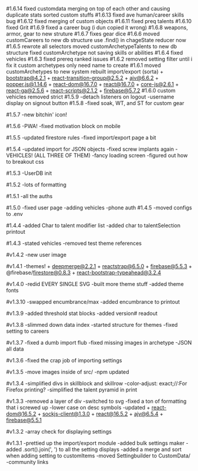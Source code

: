 #1.6.14
    fixed customdata merging on top of each other and causing duplicate stats
    sorted custom stuffs
#1.6.13
    fixed ave human/career skills bug 
#1.6.12
    fixed merging of custom objects
#1.6.11
    fixed preq talents
#1.6.10
    fixed Grit
#1.6.9
    fixed a career bug (i dun copied it wrong)
#1.6.8
    weapons, armor, gear to new struture
#1.6.7
    fixes gear dice
#1.6.6
    moved customCareers to new db structure
    use .find() in chageState reducer now
#1.6.5
    rewrote all selectors
    moved customArchetypeTalents to new db structure
    fixed customArchetype not saving skills or abilities
#1.6.4
    fixed vehicles
#1.6.3
    fixed prereq ranked issues
#1.6.2
    removed setting filter until i fix it
    custom archetypes only need name to create
#1.6.1
    moved customArchetypes to new system
    rebuilt import/export (sorta)
    + bootstrap@4.2.1
    + react-transition-group@2.5.2
    + ajv@6.6.2
    + popper.js@1.14.6
    + react-dom@16.7.0
    + react@16.7.0
    + core-js@2.6.1
    + react-ga@2.5.6
    + react-scripts@2.1.2
    + firebase@5.7.2
#1.6.0
    custom vehicles
    removed strict
#1.5.9
    -detach listeners on logout
    -username display on signout button
#1.5.8
    -fixed soak, WT, and ST for custom gear

#1.5.7
    -new bitchin' icon!

#1.5.6
    -PWA!
    -fixed motivation block on mobile

#1.5.5
    -updated firestore rules
    -fixed import/export page a bit

#1.5.4
    -updated import for JSON objects
    -fixed screw implants again
    -VEHICLES!  (ALL THREE OF THEM)
    -fancy loading screen
    -figured out how to breakout css

#1.5.3
    -UserDB init

#1.5.2
    -lots of formatting

#1.5.1
    -all the auths

#1.5.0
    -fixed user page
     -adding vehicles
     -phone auth
#1.4.5
    -moved configs to .env

#1.4.4
    -added Char to talent modifier list
    -added char to talentSelection printout

#1.4.3
    -stated vehicles
    -removed test theme references

#v1.4.2
    -new user image

#v1.4.1
    -themes!
    + deepmerge@2.2.1
    + reactstrap@6.5.0
    + firebase@5.5.3
    + @firebase/firestore@0.8.3
    + react-bootstrap-typeahead@3.2.4


#v1.4.0
    -redid EVERY SINGLE SVG
    -built more theme stuff
    -added theme fonts

#v1.3.10
    -swapped encumbrance/max
    -added encumbrance to printout

#v1.3.9
    -added threshold stat blocks
    -added version# readout

#v1.3.8
    -slimmed down data index
    -started structure for themes
    -fixed setting to careers

#v1.3.7
    -fixed a dumb import flub
    -fixed missing images in archetype
    -JSON all data

#v1.3.6
    -fixed the crap job of importing settings

#v1.3.5
    -move images inside of src/
    -npm updated

#v1.3.4
    -simplified divs in skillblock and skillrow
    -color-adjust: exact;//:For Firefox printing?
    -simplified the talent pyramid in print

#v1.3.3
    -removed a layer of div
    -switched to svg
    -fixed a ton of formatting that i screwed up
    -lower case on desc symbols
    -updated
           + react-dom@16.5.2
           + sockjs-client@1.3.0
           + react@16.5.2
           + ajv@6.5.4
           + firebase@5.5.1

#v1.3.2
    -array check for displaying settings

#v1.3.1
    -prettied up the import/export module
    -added bulk settings maker
    -added .sort().join(', ') to all the setting displays
    -added a merge and sort when adding setting to customItems
    -moved Settingbuilder to CustomData/
    -community links